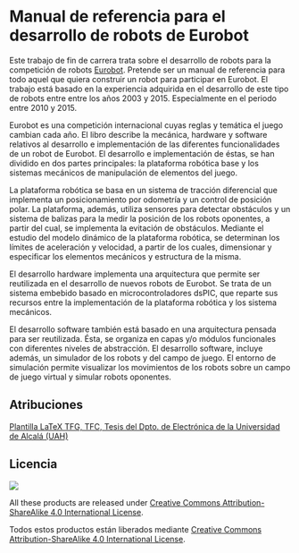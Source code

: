 # Manual de referencia para el desarrollo de robots de Eurobot

Este trabajo de fin de carrera trata sobre el desarrollo de robots para la competición de robots [Eurobot](http://www.eurobot.org). Pretende ser un manual de referencia para todo aquel que quiera construir un robot para participar en Eurobot. El trabajo está basado en la experiencia adquirida en el desarrollo de este tipo de robots entre entre los años 2003 y 2015. Especialmente en el periodo entre 2010 y 2015.

Eurobot es una competición internacional cuyas reglas y temática el juego cambian cada año. El libro describe la mecánica, hardware y software relativos al desarrollo e implementación de las diferentes funcionalidades de un robot de Eurobot. El desarrollo e implementación de éstas, se han dividido en dos partes principales: la plataforma robótica base y los sistemas mecánicos de manipulación de elementos del juego.

La plataforma robótica se basa en un sistema de tracción diferencial que implementa un posicionamiento por odometría y un control de posición polar. La plataforma, además, utiliza sensores para detectar obstáculos y un sistema de balizas para la medir la posición de los robots oponentes, a partir del cual, se implementa la evitación de obstáculos. Mediante el estudio del modelo dinámico de la plataforma robótica, se determinan los límites de aceleración y velocidad, a partir de los cuales, dimensionar y especificar los elementos mecánicos y estructura de la misma.

El desarrollo hardware implementa una arquitectura que permite ser reutilizada en el desarrollo de nuevos robots de Eurobot. Se trata de un sistema embebido basado en microcontroladores dsPIC, que reparte sus recursos entre la implementación de la plataforma robótica y los sistema mecánicos.

El desarrollo software también está basado en una arquitectura pensada para ser reutilizada. Ésta, se organiza en capas y/o módulos funcionales con diferentes niveles de abstracción. El desarrollo software, incluye además, un simulador de los robots y del campo de juego. El entorno de simulación permite visualizar los movimientos de los robots sobre un campo de juego virtual y simular robots oponentes.

## Atribuciones

[Plantilla LaTeX TFG, TFC, Tesis del Dpto. de Electrónica de la Universidad de Alcalá (UAH)](https://www.depeca.uah.es/depeca/repositorio/otros/book-latex.zip)

## Licencia

![](./docs/licencia/by-sa.png)

All these products are released under [Creative Commons Attribution-ShareAlike 4.0 International License](http://creativecommons.org/licenses/by-sa/4.0/).

Todos estos productos están liberados mediante [Creative Commons Attribution-ShareAlike 4.0 International License](http://creativecommons.org/licenses/by-sa/4.0/).
